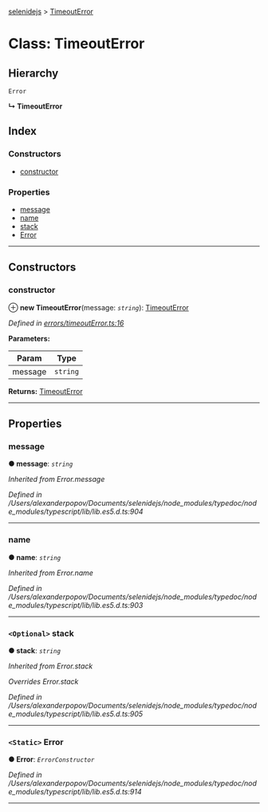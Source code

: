 [selenidejs](../README.md) > [TimeoutError](../classes/timeouterror.md)

# Class: TimeoutError

## Hierarchy

 `Error`

**↳ TimeoutError**

## Index

### Constructors

* [constructor](timeouterror.md#constructor)

### Properties

* [message](timeouterror.md#message)
* [name](timeouterror.md#name)
* [stack](timeouterror.md#stack)
* [Error](timeouterror.md#error)

---

## Constructors

<a id="constructor"></a>

###  constructor

⊕ **new TimeoutError**(message: *`string`*): [TimeoutError](timeouterror.md)

*Defined in [errors/timeoutError.ts:16](https://github.com/knowledgeexpert/selenidejs/blob/master/lib/errors/timeoutError.ts#L16)*

**Parameters:**

| Param | Type |
| ------ | ------ |
| message | `string` |

**Returns:** [TimeoutError](timeouterror.md)

___

## Properties

<a id="message"></a>

###  message

**● message**: *`string`*

*Inherited from Error.message*

*Defined in /Users/alexanderpopov/Documents/selenidejs/node_modules/typedoc/node_modules/typescript/lib/lib.es5.d.ts:904*

___
<a id="name"></a>

###  name

**● name**: *`string`*

*Inherited from Error.name*

*Defined in /Users/alexanderpopov/Documents/selenidejs/node_modules/typedoc/node_modules/typescript/lib/lib.es5.d.ts:903*

___
<a id="stack"></a>

### `<Optional>` stack

**● stack**: *`string`*

*Inherited from Error.stack*

*Overrides Error.stack*

*Defined in /Users/alexanderpopov/Documents/selenidejs/node_modules/typedoc/node_modules/typescript/lib/lib.es5.d.ts:905*

___
<a id="error"></a>

### `<Static>` Error

**● Error**: *`ErrorConstructor`*

*Defined in /Users/alexanderpopov/Documents/selenidejs/node_modules/typedoc/node_modules/typescript/lib/lib.es5.d.ts:914*

___

